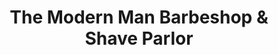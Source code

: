 ---
title: "The Modern Man Barbeshop & Shave Parlor"
url: /phoenix/the-modern-man-barbeshop-and-shave-parlor/
shop: hairdresser
---